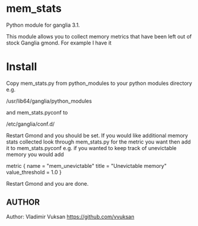 mem_stats
===============

Python module for ganglia 3.1.

This module allows you to collect memory metrics that have been left out of stock
Ganglia gmond. For example I have it 

Install
===============

Copy mem_stats.py from python_modules to your python modules directory e.g.

/usr/lib64/ganglia/python_modules

and mem_stats.pyconf to

/etc/ganglia/conf.d/

Restart Gmond and you should be set. If you would like additional memory stats collected
look through mem_stats.py for the metric you want then add it to mem_stats.pyconf e.g.
if you wanted to keep track of unevictable memory you would add

  metric {
    name = "mem_unevictable"
    title = "Unevictable memory"
    value_threshold = 1.0
  }

Restart Gmond and you are done.

## AUTHOR

Author: Vladimir Vuksan https://github.com/vvuksan
